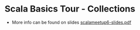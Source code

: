 # Scala Basics Tour - Collections

- More info can be found on slides [scalameetup6-slides.pdf](https://github.com/kasonchan/scalameetups/blob/scalameetup6/scalameetup6-slides/docs/scalameetup6-slides.pdf)
